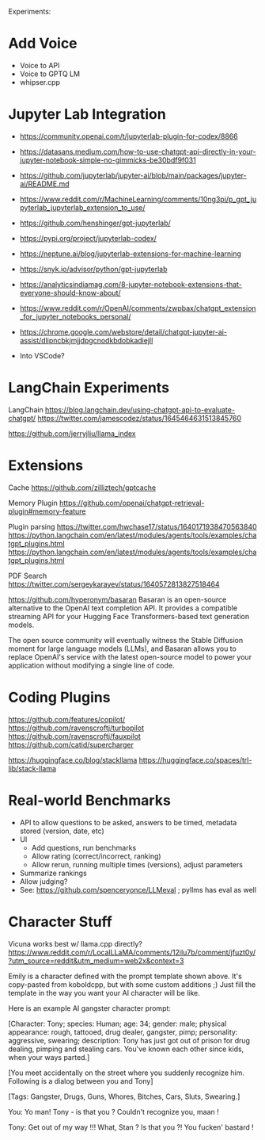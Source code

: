 Experiments:

# Add Voice
* Voice to API
* Voice to GPTQ LM
* whipser.cpp

# Jupyter Lab Integration
* https://community.openai.com/t/jupyterlab-plugin-for-codex/8866
* https://datasans.medium.com/how-to-use-chatgpt-api-directly-in-your-jupyter-notebook-simple-no-gimmicks-be30bdf9f031
* https://github.com/jupyterlab/jupyter-ai/blob/main/packages/jupyter-ai/README.md
* https://www.reddit.com/r/MachineLearning/comments/10ng3pi/p_gpt_jupyterlab_jupyterlab_extension_to_use/
* https://github.com/henshinger/gpt-jupyterlab/
* https://pypi.org/project/jupyterlab-codex/
* https://neptune.ai/blog/jupyterlab-extensions-for-machine-learning
* https://snyk.io/advisor/python/gpt-jupyterlab
* https://analyticsindiamag.com/8-jupyter-notebook-extensions-that-everyone-should-know-about/
* https://www.reddit.com/r/OpenAI/comments/zwpbax/chatgpt_extension_for_jupyter_notebooks_personal/
* https://chrome.google.com/webstore/detail/chatgpt-jupyter-ai-assist/dlipncbkjmjjdpgcnodkbdobkadiejll

* Into VSCode?


# LangChain  Experiments
LangChain
https://blog.langchain.dev/using-chatgpt-api-to-evaluate-chatgpt/
https://twitter.com/jamescodez/status/1645464631513845760

https://github.com/jerryjliu/llama_index

# Extensions
Cache
https://github.com/zilliztech/gptcache

Memory Plugin
https://github.com/openai/chatgpt-retrieval-plugin#memory-feature

Plugin parsing
https://twitter.com/hwchase17/status/1640171938470563840
https://python.langchain.com/en/latest/modules/agents/tools/examples/chatgpt_plugins.html
https://python.langchain.com/en/latest/modules/agents/tools/examples/chatgpt_plugins.html

PDF Search
https://twitter.com/sergeykarayev/status/1640572813827518464

https://github.com/hyperonym/basaran
Basaran is an open-source alternative to the OpenAI text completion API. It provides a compatible streaming API for your Hugging Face Transformers-based text generation models.

The open source community will eventually witness the Stable Diffusion moment for large language models (LLMs), and Basaran allows you to replace OpenAI's service with the latest open-source model to power your application without modifying a single line of code.

# Coding Plugins
https://github.com/features/copilot/
https://github.com/ravenscroftj/turbopilot
https://github.com/ravenscroftj/fauxpilot
https://github.com/catid/supercharger

https://huggingface.co/blog/stackllama
https://huggingface.co/spaces/trl-lib/stack-llama

# Real-world Benchmarks
* API to allow questions to be asked, answers to be timed, metadata stored (version, date, etc)
* UI
  * Add questions, run benchmarks
  * Allow rating (correct/incorrect, ranking)
  * Allow rerun, running multiple times (versions), adjust parameters
* Summarize rankings
* Allow judging?
* See: https://github.com/spenceryonce/LLMeval ; pyllms has eval as well

# Character Stuff
Vicuna works best w/ llama.cpp directly?
https://www.reddit.com/r/LocalLLaMA/comments/12ilu7b/comment/jfuzt0y/?utm_source=reddit&utm_medium=web2x&context=3

Emily is a character defined with the prompt template shown above. It's copy-pasted from koboldcpp, but with some custom additions ;) Just fill the template in the way you want your AI character will be like.

Here is an example AI gangster character prompt:

[Character: Tony; species: Human; age: 34; gender: male; physical appearance: rough, tattooed, drug dealer, gangster, pimp; personality: aggressive, swearing; description: Tony has just got out of prison for drug dealing, pimping and stealing cars. You've known each other since kids, when your ways parted.]

[You meet accidentally on the street where you suddenly recognize him. Following is a dialog between you and Tony]

[Tags: Gangster, Drugs, Guns, Whores, Bitches, Cars, Sluts, Swearing.]

You: Yo man! Tony - is that you ? Couldn't recognize you, maan !

Tony: Get out of my way !!! What, Stan ? Is that you ?! You fucken' bastard !

